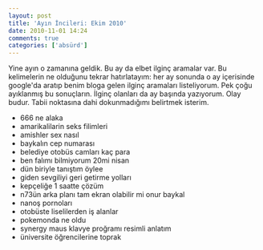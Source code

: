 ```yaml
---
layout: post
title: 'Ayın İncileri: Ekim 2010'
date: 2010-11-01 14:24
comments: true
categories: ['absürd']
---
```

Yine ayın o zamanına geldik. Bu ay da elbet ilginç aramalar var. Bu kelimelerin ne olduğunu tekrar hatırlatayım: her ay sonunda o ay içerisinde google'da aratıp benim bloga gelen ilginç aramaları listeliyorum. Pek çoğu ayıklanmış bu sonuçların. İlginç olanları da ay başında yazıyorum. Olay budur. Tabii noktasına dahi dokunmadığımı belirtmek isterim.
<ul>
	<li>666 ne alaka</li>
	<li>amarikalilarin seks filimleri</li>
	<li>amishler sex nasıl</li>
	<li>baykalın cep numarası</li>
	<li>belediye otobüs camları kaç para</li>
	<li>ben falımı bilmiyorum 20mi nisan</li>
	<li>dün biriyle tanıştım öylee</li>
	<li>giden sevgiliyi geri getirme yolları</li>
	<li>kepçeliğe 1 saatte çözüm</li>
	<li>n73ün arka planı tam ekran olabilir mi onur baykal</li>
	<li>nanoş pornoları</li>
	<li>otobüste liselilerden iş alanlar</li>
	<li>pokemonda ne oldu</li>
	<li>synergy maus klavye proğramı resimli anlatım</li>
	<li>üniversite öğrencilerine toprak</li>
</ul>
